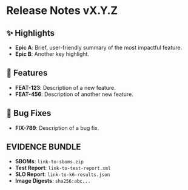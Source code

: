
# Release Notes vX.Y.Z

## ✨ Highlights

* **Epic A**: Brief, user-friendly summary of the most impactful feature.
* **Epic B**: Another key highlight.

## 🚀 Features

* **FEAT-123**: Description of a new feature.
* **FEAT-456**: Description of another new feature.

## 🐛 Bug Fixes

* **FIX-789**: Description of a bug fix.

##  EVIDENCE BUNDLE

- **SBOMs**: `link-to-sboms.zip`
- **Test Report**: `link-to-test-report.xml`
- **SLO Report**: `link-to-k6-results.json`
- **Image Digests**: `sha256:abc...`
